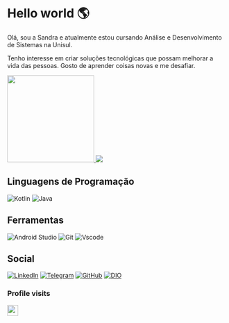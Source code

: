 # Hello world 🌎

Olá, sou a Sandra e atualmente estou cursando Análise e Desenvolvimento de Sistemas na Unisul.

Tenho interesse em criar soluções tecnológicas que possam melhorar a vida das pessoas.
Gosto de aprender coisas novas e me desafiar. 

<a href="https://github.com/sandraiglikowski/github-readme-stats">
  <img height=200 aling="center" src="https://github-readme-stats.vercel.app/api?username=sandraiglikowski&theme=transparent"/>
  </a>
<a href="https://github.com/sandraiglikowski/github-readme-stats">
  <img heigh=200 aling="center" src="https://github-readme-stats.vercel.app/api/top-langs/?username=sandraiglikowski&hide_progress=true&theme=transparent"/>
</a>

## Linguagens de Programação
![Kotlin](https://img.shields.io/badge/kotlin-%237F52FF.svg?style=for-the-badge&logo=kotlin&logoColor=white)
![Java](https://img.shields.io/badge/java-%23ED8B00.svg?style=for-the-badge&logo=openjdk&logoColor=white)

## Ferramentas
![Android Studio](https://img.shields.io/badge/Android%20Studio-3DDC84.svg?style=for-the-badge&logo=android-studio&logoColor=white)
![Git](https://img.shields.io/badge/GIT-E44C30?style=for-the-badge&logo=git&logoColor=white)
![Vscode](https://img.shields.io/badge/Vscode-007ACC?style=for-the-badge&logo=visual-studio-code&logoColor=white)


## Social
[![LinkedIn](https://img.shields.io/badge/LinkedIn-0077B5?style=for-the-badge&logo=linkedin&logoColor=white)](https://www.linkedin.com/in/sandraiglikowski/)
[![Telegram](https://img.shields.io/badge/Telegram-000?style=for-the-badge&logo=telegram&logoColor=2CA5E0)](https://t.me/iglisan)
[![GitHub](https://img.shields.io/badge/github-%23121011.svg?style=for-the-badge&logo=github&logoColor=white)](https://github.com/sandraiglikowski)
[![DIO](https://img.shields.io/badge/DIO-007ACC?style=for-the-badge&logo=digital-inovation-one&logoColor=white)](https://www.dio.me/users/iglikowskicristiani)



### Profile visits
<p align="left"> 
   <img height="25px" src="https://profile-counter.glitch.me/sandraiglikowski/count.svg" />
</p>
